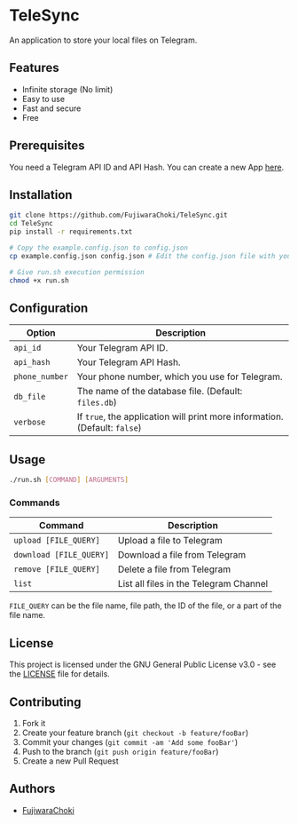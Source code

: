 # TeleSync

An application to store your local files on Telegram.

## Features

- Infinite storage (No limit)
- Easy to use
- Fast and secure
- Free

## Prerequisites

You need a Telegram API ID and API Hash.
You can create a new App [here](https://my.telegram.org/apps).

## Installation

```bash
git clone https://github.com/FujiwaraChoki/TeleSync.git
cd TeleSync
pip install -r requirements.txt

# Copy the example.config.json to config.json
cp example.config.json config.json # Edit the config.json file with your own settings

# Give run.sh execution permission
chmod +x run.sh
```

## Configuration

| Option         | Description                                                                |
| -------------- | -------------------------------------------------------------------------- |
| `api_id`       | Your Telegram API ID.                                                      |
| `api_hash`     | Your Telegram API Hash.                                                    |
| `phone_number` | Your phone number, which you use for Telegram.                             |
| `db_file`      | The name of the database file. (Default: `files.db`)                       |
| `verbose`      | If `true`, the application will print more information. (Default: `false`) |

## Usage

```bash
./run.sh [COMMAND] [ARGUMENTS]
```

### Commands

| Command                 | Description                            |
| ----------------------- | -------------------------------------- |
| `upload [FILE_QUERY]`   | Upload a file to Telegram              |
| `download [FILE_QUERY]` | Download a file from Telegram          |
| `remove [FILE_QUERY]`   | Delete a file from Telegram            |
| `list`                  | List all files in the Telegram Channel |

`FILE_QUERY` can be the file name, file path, the ID of the file, or a part of the file name.

## License

This project is licensed under the GNU General Public License v3.0 - see the [LICENSE](LICENSE) file for details.

## Contributing

1. Fork it
2. Create your feature branch (`git checkout -b feature/fooBar`)
3. Commit your changes (`git commit -am 'Add some fooBar'`)
4. Push to the branch (`git push origin feature/fooBar`)
5. Create a new Pull Request

## Authors

- [FujiwaraChoki](https://github.com/FujiwaraChoki)
